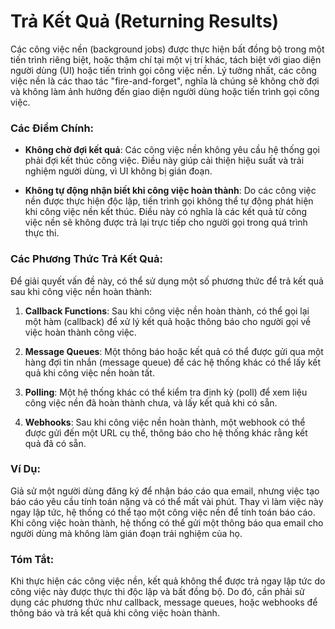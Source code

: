 # Trả Kết Quả (Returning Results)

Các công việc nền (background jobs) được thực hiện bất đồng bộ trong một tiến trình riêng biệt, hoặc thậm chí tại một vị trí khác, tách biệt với giao diện người dùng (UI) hoặc tiến trình gọi công việc nền. Lý tưởng nhất, các công việc nền là các thao tác "fire-and-forget", nghĩa là chúng sẽ không chờ đợi và không làm ảnh hưởng đến giao diện người dùng hoặc tiến trình gọi công việc.

### Các Điểm Chính:
- **Không chờ đợi kết quả**: Các công việc nền không yêu cầu hệ thống gọi phải đợi kết thúc công việc. Điều này giúp cải thiện hiệu suất và trải nghiệm người dùng, vì UI không bị gián đoạn.
  
- **Không tự động nhận biết khi công việc hoàn thành**: Do các công việc nền được thực hiện độc lập, tiến trình gọi không thể tự động phát hiện khi công việc nền kết thúc. Điều này có nghĩa là các kết quả từ công việc nền sẽ không được trả lại trực tiếp cho người gọi trong quá trình thực thi.

### Các Phương Thức Trả Kết Quả:
Để giải quyết vấn đề này, có thể sử dụng một số phương thức để trả kết quả sau khi công việc nền hoàn thành:

1. **Callback Functions**: Sau khi công việc nền hoàn thành, có thể gọi lại một hàm (callback) để xử lý kết quả hoặc thông báo cho người gọi về việc hoàn thành công việc.
   
2. **Message Queues**: Một thông báo hoặc kết quả có thể được gửi qua một hàng đợi tin nhắn (message queue) để các hệ thống khác có thể lấy kết quả khi công việc nền hoàn tất.

3. **Polling**: Một hệ thống khác có thể kiểm tra định kỳ (poll) để xem liệu công việc nền đã hoàn thành chưa, và lấy kết quả khi có sẵn.

4. **Webhooks**: Sau khi công việc nền hoàn thành, một webhook có thể được gửi đến một URL cụ thể, thông báo cho hệ thống khác rằng kết quả đã có sẵn.

### Ví Dụ:
Giả sử một người dùng đăng ký để nhận báo cáo qua email, nhưng việc tạo báo cáo yêu cầu tính toán nặng và có thể mất vài phút. Thay vì làm việc này ngay lập tức, hệ thống có thể tạo một công việc nền để tính toán báo cáo. Khi công việc hoàn thành, hệ thống có thể gửi một thông báo qua email cho người dùng mà không làm gián đoạn trải nghiệm của họ.

### Tóm Tắt:
Khi thực hiện các công việc nền, kết quả không thể được trả ngay lập tức do công việc này được thực thi độc lập và bất đồng bộ. Do đó, cần phải sử dụng các phương thức như callback, message queues, hoặc webhooks để thông báo và trả kết quả khi công việc hoàn thành.